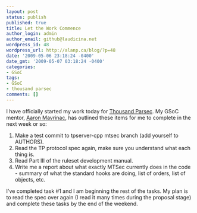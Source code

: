 ```yaml
---
layout: post
status: publish
published: true
title: Let the Work Commence
author_login: admin
author_email: github@laudicina.net
wordpress_id: 48
wordpress_url: http://alanp.ca/blog/?p=48
date: '2009-05-06 23:18:24 -0400'
date_gmt: '2009-05-07 03:18:24 -0400'
categories:
- GSoC
tags:
- GSoC
- thousand parsec
comments: []
---
```

I have officially started my work today for [Thousand Parsec](http://www.thousandparsec.net). My GSoC mentor, [Aaron Mavrinac](http://mavrinac.com/), has outlined these items for me to complete in the next week or so:

1. Make a test commit to tpserver-cpp mtsec branch (add yourself to AUTHORS).
2. Read the TP protocol spec again, make sure you understand what each thing is.
3. Read Part III of the ruleset development manual. 
4. Write me a report about what exactly MTSec currently does in the code - summary of what the standard hooks are doing, list of orders, list of objects, etc.

I've completed task #1 and I am beginning the rest of the tasks. My plan is to read the spec over again (I read it many times during the proposal stage) and complete these tasks by the end of the weekend.
